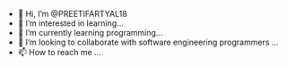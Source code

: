 - 👋 Hi, I’m @PREETIFARTYAL18
- 👀 I’m interested in learning...
- 🌱 I’m currently learning programming...
- 💞️ I’m looking to collaborate with software engineering programmers ...
- 📫 How to reach me ...

<!---
PREETIFARTYAL18/PREETIFARTYAL18 is a ✨ special ✨ repository because its `README.md` (this file) appears on your GitHub profile.
You can click the Preview link to take a look at your changes.
--->
